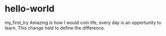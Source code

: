 # hello-world
my_first_try
Amazing is how I would coin life, every day is an opportunity to learn.
This change held to define the difference.
